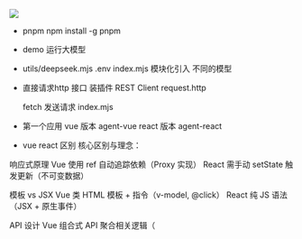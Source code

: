 ![](https://ninghao.co/c/fmbFfW)

- pnpm 
  npm install -g pnpm
- demo 运行大模型
- utils/deepseek.mjs
  .env
  index.mjs 模块化引入
  不同的模型
- 直接请求http 接口 
  装插件 REST Client
  request.http

  fetch 发送请求
  index.mjs

- 第一个应用
  vue 版本 agent-vue
  react 版本 agent-react

- vue react 区别
  核心区别与理念：

响应式原理
Vue 使用 ref 自动追踪依赖（Proxy 实现）
React 需手动 setState 触发更新（不可变数据）

模板 vs JSX
Vue 类 HTML 模板 + 指令（v-model, @click）
React 纯 JS 语法（JSX + 原生事件）

API 设计
Vue 组合式 API 聚合相关逻辑（<script setup>）
React Hooks 分离状态逻辑（useState）

各自优势：

Vue 优势
更简洁的模板语法
内置响应式系统（减少样板代码）
官方生态集成度高

React 优势
JSX 更灵活的编程能力
Hooks 组合性更强
生态更丰富（如状态管理）

代码体现差异：

Vue 的 v-model 比 React 的 onChange+value 更简洁

React 需手动处理加载状态（Vue 示例未实现）

Vue 事件修饰符（@keyup.enter） vs React 原生事件判断

